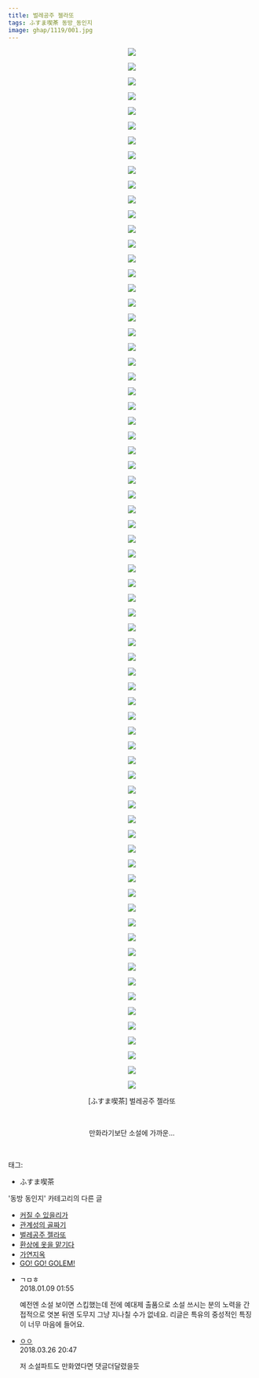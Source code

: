 ```yaml
---
title: 벌레공주 젤라또
tags: ふすま喫茶 동방_동인지
image: ghap/1119/001.jpg
---
```

<div class="article">
<p style="text-align: center; clear: none; float: none;"><img src="{{ site.nasurl }}/ghap/1119/001.jpg"/></p>
<p style="text-align: center; clear: none; float: none;"><img src="{{ site.nasurl }}/ghap/1119/002.jpg"/></p>
<p style="text-align: center; clear: none; float: none;"><img src="{{ site.nasurl }}/ghap/1119/003.jpg"/></p>
<p style="text-align: center; clear: none; float: none;"><img src="{{ site.nasurl }}/ghap/1119/004.jpg"/></p>
<p style="text-align: center; clear: none; float: none;"><img src="{{ site.nasurl }}/ghap/1119/005.jpg"/></p>
<p style="text-align: center; clear: none; float: none;"><img src="{{ site.nasurl }}/ghap/1119/006.jpg"/></p>
<p style="text-align: center; clear: none; float: none;"><img src="{{ site.nasurl }}/ghap/1119/007.jpg"/></p>
<p style="text-align: center; clear: none; float: none;"><img src="{{ site.nasurl }}/ghap/1119/008.jpg"/></p>
<p style="text-align: center; clear: none; float: none;"><img src="{{ site.nasurl }}/ghap/1119/009.jpg"/></p>
<p style="text-align: center; clear: none; float: none;"><img src="{{ site.nasurl }}/ghap/1119/010.jpg"/></p>
<p style="text-align: center; clear: none; float: none;"><img src="{{ site.nasurl }}/ghap/1119/011.jpg"/></p>
<p style="text-align: center; clear: none; float: none;"><img src="{{ site.nasurl }}/ghap/1119/012.jpg"/></p>
<p style="text-align: center; clear: none; float: none;"><img src="{{ site.nasurl }}/ghap/1119/013.jpg"/></p>
<p style="text-align: center; clear: none; float: none;"><img src="{{ site.nasurl }}/ghap/1119/014.jpg"/></p>
<p style="text-align: center; clear: none; float: none;"><img src="{{ site.nasurl }}/ghap/1119/015.jpg"/></p>
<p style="text-align: center; clear: none; float: none;"><img src="{{ site.nasurl }}/ghap/1119/016.jpg"/></p>
<p style="text-align: center; clear: none; float: none;"><img src="{{ site.nasurl }}/ghap/1119/017.jpg"/></p>
<p style="text-align: center; clear: none; float: none;"><img src="{{ site.nasurl }}/ghap/1119/018.jpg"/></p>
<p style="text-align: center; clear: none; float: none;"><img src="{{ site.nasurl }}/ghap/1119/019.jpg"/></p>
<p style="text-align: center; clear: none; float: none;"><img src="{{ site.nasurl }}/ghap/1119/020.jpg"/></p>
<p style="text-align: center; clear: none; float: none;"><img src="{{ site.nasurl }}/ghap/1119/021.jpg"/></p>
<p style="text-align: center; clear: none; float: none;"><img src="{{ site.nasurl }}/ghap/1119/022.jpg"/></p>
<p style="text-align: center; clear: none; float: none;"><img src="{{ site.nasurl }}/ghap/1119/023.jpg"/></p>
<p style="text-align: center; clear: none; float: none;"><img src="{{ site.nasurl }}/ghap/1119/024.jpg"/></p>
<p style="text-align: center; clear: none; float: none;"><img src="{{ site.nasurl }}/ghap/1119/025.jpg"/></p>
<p style="text-align: center; clear: none; float: none;"><img src="{{ site.nasurl }}/ghap/1119/026.jpg"/></p>
<p style="text-align: center; clear: none; float: none;"><img src="{{ site.nasurl }}/ghap/1119/027.jpg"/></p>
<p style="text-align: center; clear: none; float: none;"><img src="{{ site.nasurl }}/ghap/1119/028.jpg"/></p>
<p style="text-align: center; clear: none; float: none;"><img src="{{ site.nasurl }}/ghap/1119/029.jpg"/></p>
<p style="text-align: center; clear: none; float: none;"><img src="{{ site.nasurl }}/ghap/1119/030.jpg"/></p>
<p style="text-align: center; clear: none; float: none;"><img src="{{ site.nasurl }}/ghap/1119/031.jpg"/></p>
<p style="text-align: center; clear: none; float: none;"><img src="{{ site.nasurl }}/ghap/1119/032.jpg"/></p>
<p style="text-align: center; clear: none; float: none;"><img src="{{ site.nasurl }}/ghap/1119/033.jpg"/></p>
<p style="text-align: center; clear: none; float: none;"><img src="{{ site.nasurl }}/ghap/1119/034.jpg"/></p>
<p style="text-align: center; clear: none; float: none;"><img src="{{ site.nasurl }}/ghap/1119/035.jpg"/></p>
<p style="text-align: center; clear: none; float: none;"><img src="{{ site.nasurl }}/ghap/1119/036.jpg"/></p>
<p style="text-align: center; clear: none; float: none;"><img src="{{ site.nasurl }}/ghap/1119/037.jpg"/></p>
<p style="text-align: center; clear: none; float: none;"><img src="{{ site.nasurl }}/ghap/1119/038.jpg"/></p>
<p style="text-align: center; clear: none; float: none;"><img src="{{ site.nasurl }}/ghap/1119/039.jpg"/></p>
<p style="text-align: center; clear: none; float: none;"><img src="{{ site.nasurl }}/ghap/1119/040.jpg"/></p>
<p style="text-align: center; clear: none; float: none;"><img src="{{ site.nasurl }}/ghap/1119/041.jpg"/></p>
<p style="text-align: center; clear: none; float: none;"><img src="{{ site.nasurl }}/ghap/1119/042.jpg"/></p>
<p style="text-align: center; clear: none; float: none;"><img src="{{ site.nasurl }}/ghap/1119/043.jpg"/></p>
<p style="text-align: center; clear: none; float: none;"><img src="{{ site.nasurl }}/ghap/1119/044.jpg"/></p>
<p style="text-align: center; clear: none; float: none;"><img src="{{ site.nasurl }}/ghap/1119/045.jpg"/></p>
<p style="text-align: center; clear: none; float: none;"><img src="{{ site.nasurl }}/ghap/1119/046.jpg"/></p>
<p style="text-align: center; clear: none; float: none;"><img src="{{ site.nasurl }}/ghap/1119/047.jpg"/></p>
<p style="text-align: center; clear: none; float: none;"><img src="{{ site.nasurl }}/ghap/1119/048.jpg"/></p>
<p style="text-align: center; clear: none; float: none;"><img src="{{ site.nasurl }}/ghap/1119/049.jpg"/></p>
<p style="text-align: center; clear: none; float: none;"><img src="{{ site.nasurl }}/ghap/1119/050.jpg"/></p>
<p style="text-align: center; clear: none; float: none;"><img src="{{ site.nasurl }}/ghap/1119/051.jpg"/></p>
<p style="text-align: center; clear: none; float: none;"><img src="{{ site.nasurl }}/ghap/1119/052.jpg"/></p>
<p style="text-align: center; clear: none; float: none;"><img src="{{ site.nasurl }}/ghap/1119/053.jpg"/></p>
<p style="text-align: center; clear: none; float: none;"><img src="{{ site.nasurl }}/ghap/1119/054.jpg"/></p>
<p style="text-align: center; clear: none; float: none;"><img src="{{ site.nasurl }}/ghap/1119/055.jpg"/></p>
<p style="text-align: center; clear: none; float: none;"><img src="{{ site.nasurl }}/ghap/1119/056.jpg"/></p>
<p style="text-align: center; clear: none; float: none;"><img src="{{ site.nasurl }}/ghap/1119/057.jpg"/></p>
<p style="text-align: center; clear: none; float: none;"><img src="{{ site.nasurl }}/ghap/1119/058.jpg"/></p>
<p style="text-align: center; clear: none; float: none;"><img src="{{ site.nasurl }}/ghap/1119/059.jpg"/></p>
<p style="text-align: center; clear: none; float: none;"><img src="{{ site.nasurl }}/ghap/1119/060.jpg"/></p>
<p style="text-align: center; clear: none; float: none;"><img src="{{ site.nasurl }}/ghap/1119/061.jpg"/></p>
<p style="text-align: center; clear: none; float: none;"><img src="{{ site.nasurl }}/ghap/1119/062.jpg"/></p>
<p style="text-align: center; clear: none; float: none;"><img src="{{ site.nasurl }}/ghap/1119/063.jpg"/></p>
<p style="text-align: center; clear: none; float: none;"><img src="{{ site.nasurl }}/ghap/1119/064.jpg"/></p>
<p style="text-align: center; clear: none; float: none;"><img src="{{ site.nasurl }}/ghap/1119/065.jpg"/></p>
<p style="text-align: center; clear: none; float: none;"><img src="{{ site.nasurl }}/ghap/1119/066.jpg"/></p>
<p style="text-align: center; clear: none; float: none;"><img src="{{ site.nasurl }}/ghap/1119/067.jpg"/></p>
<p style="text-align: center; clear: none; float: none;"><img src="{{ site.nasurl }}/ghap/1119/068.jpg"/></p>
<p style="text-align: center; clear: none; float: none;"><img src="{{ site.nasurl }}/ghap/1119/069.jpg"/></p>
<p style="text-align: center; clear: none; float: none;"><img src="{{ site.nasurl }}/ghap/1119/070.jpg"/></p>
<p style="text-align: center; clear: none; float: none;"><img src="{{ site.nasurl }}/ghap/1119/071.jpg"/></p>
<p style="text-align: center; clear: none; float: none;">[ふすま喫茶] 벌레공주 젤라또</p>
<p style="text-align: center; clear: none; float: none;"><br/></p>
<p style="text-align: center; clear: none; float: none;">만화라기보단 소설에 가까운...<br/></p>
<p><br/></p>
</div><div class="tagTrail">
<p>태그: </p>
<ul>
<li>ふすま喫茶</li>
</ul>
</div><div class="another">
<p>'동방 동인지' 카테고리의 다른 글</p>
<ul>
<li><a href="/2016-07-26-ghap_1121">커질 수 있을리가</a></li>
<li><a href="/2016-07-26-ghap_1120">관계성의 골짜기</a></li>
<li><a href="/2016-07-26-ghap_1119">벌레공주 젤라또</a></li>
<li><a href="/2016-07-26-ghap_1117">환상에 옷을 맡기다</a></li>
<li><a href="/2016-07-26-ghap_1116">가연지옥</a></li>
<li><a href="/2016-07-26-ghap_1115">GO! GO! GOLEM!</a></li>
</ul>
</div><div class="cb_module cb_fluid">
<div class="cb_wrt cb_profile">
<div class="comment">
<ul>
<li class="cb_thumb_off" id="comment15169628">
<div class="cb_comment_area">
<div class="cb_info_area">
<div class="cb_section">
<span class="cb_nick_name">ㄱㅁㅎ</span>
</div>
<div class="cb_section">
<span class="cb_date">2018.01.09 01:55 </span>
</div>
</div>
<div class="cb_dsc_comment">
<p class="cb_dsc">
											예전엔 소설 보이면 스킵했는데 전에 예대제 출품으로 소설 쓰시는 분의 노력을 간접적으로 엿본 뒤엔 도무지 그냥 지나칠 수가 없네요. 리글은 특유의 중성적인 특징이 너무 마음에 들어요.
										</p>
</div>
</div></li>
<li class="cb_thumb_off" id="comment15227772">
<div class="cb_comment_area">
<div class="cb_info_area">
<div class="cb_section">
<span class="cb_nick_name"> <a href="http://http:/gggtttt" onclick="return openLinkInNewWindow(this)">ㅇㅇ</a></span>
</div>
<div class="cb_section">
<span class="cb_date">2018.03.26 20:47 </span>
</div>
</div>
<div class="cb_dsc_comment">
<p class="cb_dsc">
											저 소설파트도 만화였다면 댓글더달렸을듯
										</p>
</div>
</div></li>
</ul>
</div>
</div><!-- commentList close -->
</div>